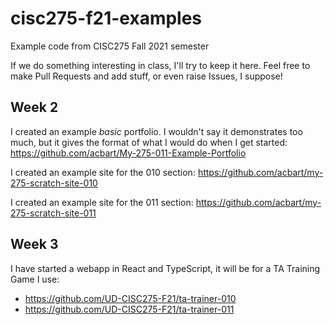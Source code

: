 # cisc275-f21-examples
Example code from CISC275 Fall 2021 semester

If we do something interesting in class, I'll try to keep it here. Feel free to make Pull Requests and add stuff, or even raise Issues, I suppose!

## Week 2

I created an example *basic* portfolio. I wouldn't say it demonstrates too much, but it gives the format of what I would do when I get started: https://github.com/acbart/My-275-011-Example-Portfolio

I created an example site for the 010 section: https://github.com/acbart/my-275-scratch-site-010

I created an example site for the 011 section: https://github.com/acbart/my-275-scratch-site-011

## Week 3

I have started a webapp in React and TypeScript, it will be for a TA Training Game I use:

* https://github.com/UD-CISC275-F21/ta-trainer-010
* https://github.com/UD-CISC275-F21/ta-trainer-011

